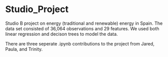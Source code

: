 # Studio_Project

Studio B project on energy (traditional and renewable) energy in Spain.  The data set consisted of 36,064 observations and 29 features.  We used both linear regression and decison trees to model the data.

There are three seperate .ipynb contributions to the project from Jared, Paula, and Trinity.
